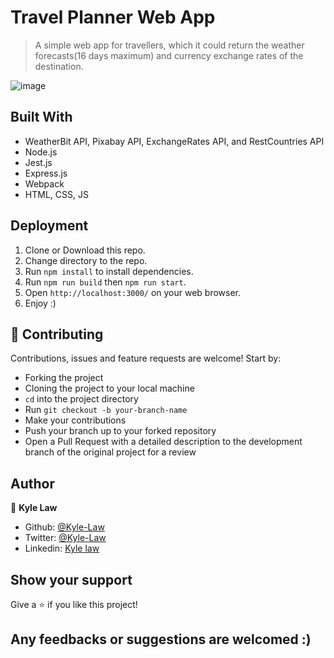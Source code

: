# Travel Planner Web App

> A simple web app for travellers, which it could return the weather forecasts(16 days maximum) and currency exchange rates of the destination. 

![image](https://user-images.githubusercontent.com/55923773/84244916-e5310480-ab36-11ea-8b17-4b5812a691df.png)

## Built With
- WeatherBit API, Pixabay API, ExchangeRates API, and RestCountries API
- Node.js
- Jest.js
- Express.js
- Webpack
- HTML, CSS, JS

## Deployment
1) Clone or Download this repo.
2) Change directory to the repo.
3) Run `npm install` to install dependencies.
4) Run `npm run build` then `npm run start`.
5) Open `http://localhost:3000/` on your web browser.
6) Enjoy :)

## 🤝 Contributing

Contributions, issues and feature requests are welcome! Start by:
* Forking the project
* Cloning the project to your local machine
* `cd` into the project directory
* Run `git checkout -b your-branch-name`
* Make your contributions
* Push your branch up to your forked repository
* Open a Pull Request with a detailed description to the development branch of the original project for a review

## Author

👤 **Kyle Law**

- Github: [@Kyle-Law](https://github.com/Kyle-Law)
- Twitter: [@Kyle-Law](https://twitter.com/ZhunKhing)
- Linkedin: [Kyle law](https://www.linkedin.com/in/kyle-lawzhunkhing/)

## Show your support

Give a ⭐️ if you like this project!

## Any feedbacks or suggestions are welcomed :)
